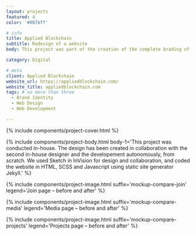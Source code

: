 ```yaml
---
layout: projects
featured: 4
color: '#007bff'

# info
title: Applied Blockchain
subtitle: Redesign of a website
body: This project was part of the creation of the complete brading of Applied Blockchain, a blockchain consultancy and development startup. I was brought onboard, alongside another designer, to create from scratch what would become the company's brand identity. One of the biggest part of that job was to rebrand the website.

category: Digital

# meta
client: Applied Blockchain
website_url: https://appliedblockchain.com/
website_title: appliedblockchain.com
tags: # no more than three
  - Brand Identity
  - Web Design
  - Web Development

---
```


{% include components/project-cover.html %}

{% include components/project-body.html
  body-1='This project was conducted in-house. The design has been created in collaboration with the second in-house designer and the developement autonomously, from scratch. We used Sketch in InVision for design and collaboration, and coded the website in HTML, SCSS and Javascript using static site generator Jekyll.'
%}

{% include components/project-image.html 
  suffix='mockup-compare-join'
  legend='Join page – before and after'
%}

{% include components/project-image.html 
  suffix='mockup-compare-media'
  legend='Media page – before and after'
%}

{% include components/project-image.html 
  suffix='mockup-compare-projects'
  legend='Projects page – before and after'
%}
